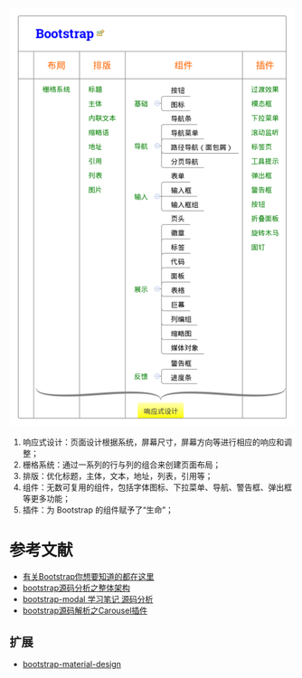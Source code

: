 ![bootstrap-architecture.png](./.attachement/bootstrap-architecture.png)

1. 响应式设计：页面设计根据系统，屏幕尺寸，屏幕方向等进行相应的响应和调整；
2. 栅格系统：通过一系列的行与列的组合来创建页面布局；
3. 排版：优化标题，主体，文本，地址，列表，引用等；
4. 组件：无数可复用的组件，包括字体图标、下拉菜单、导航、警告框、弹出框等更多功能；
5. 插件：为 Bootstrap 的组件赋予了“生命”；

# 参考文献

- [有关Bootstrap你想要知道的都在这里](https://zhuanlan.zhihu.com/p/21472801)
- [bootstrap源码分析之整体架构](http://hzhuang.com.cn/2015/12/17/bootstrap/bootstrapOverallArchitecture/)
- [bootstrap-modal 学习笔记 源码分析](http://www.cnblogs.com/aaronjs/p/3160863.html)
- [bootstrap源码解析之Carousel插件](http://www.xiaoluo.win/2016/05/11/bscarousel/)

## 扩展

- [bootstrap-material-design](https://github.com/mdbootstrap/bootstrap-material-design)
